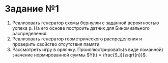 # Задание №1
1. Реализовать генератор схемы бернулли с заданной вероятностью успеха p. На его основе построить датчик для Биномиального распределения.  
2. Реализовать генератор геометрического распределения и проверить свойство отсутствия памяти.  
3. Рассмотреть игру в орлянку. Проиллюстрировать(в виде ломанной) значение нормированной суммы $Y(t) = \frac{S_i}{\sqrt{n}}$.
